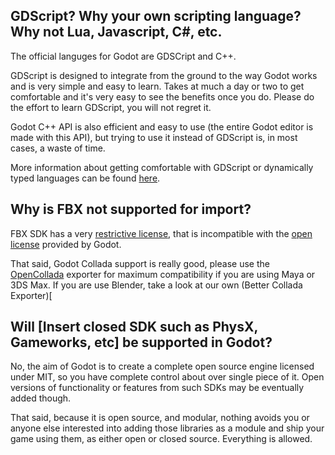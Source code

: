 ## GDScript? Why your own scripting language? Why not Lua, Javascript, C#, etc.

The official languges for Godot are GDSCript and C++.

GDScript is designed to integrate from the ground to the way Godot works and is very simple and easy to learn. Takes at much a day or two to get comfortable and it's very easy to see the benefits once you do. Please do the effort to learn GDScript, you will not regret it.

Godot C++ API is also efficient and easy to use (the entire Godot editor is made with this API), but trying to use it instead of GDScript is, in most cases, a waste of time.

More information about getting comfortable with GDScript or dynamically typed languages can be found [here](tutorial_gdscript_efficiently).

## Why is FBX not supported for import?

FBX SDK has a very [restrictive license](http://www.blender.org/bf/Autodesk_FBX_License.rtf), that is incompatible with the [open license](http://opensource.org/licenses/MIT) provided by Godot.

That said, Godot Collada support is really good, please use the [OpenCollada](https://github.com/KhronosGroup/OpenCOLLADA/wiki/OpenCOLLADA-Tools) exporter for maximum compatibility if you are using Maya or 3DS Max. If you are use Blender, take a look at our own (Better Collada Exporter)[

## Will [Insert closed SDK such as PhysX, Gameworks, etc] be supported in Godot?

No, the aim of Godot is to create a complete open source engine licensed under MIT, so you have complete control about over single piece of it. Open versions of functionality or features from such SDKs may be eventually added though.

That said, because it is open source, and modular, nothing avoids you or anyone else interested into adding those libraries as a module and ship your game using them, as either open or closed source. Everything is allowed.
